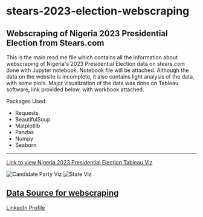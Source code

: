 # stears-2023-election-webscraping
## Webscraping of Nigeria 2023 Presidential Election from Stears.com

This is the main read me file which contains all the information about webscraping of Nigeria's 2023 Presidential Election data on stears.com done with Jupyter notebook. Notebook file will be attached. Although the data on the website is incomplete, it also contains light analysis of the data, with some plots. Major visualization of the data was done on Tableau software, link provided below, with workbook attached.

Packages Used:
- Requests
- BeautifulSoup
- Matplotlib
- Pandas
- Numpy
- Seaborn

---
[Link to view Nigeria 2023 Presidential Election Tableau Viz](https://public.tableau.com/views/ElectionAnalysisNigeria2023/NigeriaElectionDashboard1?:language=en-GB&:display_count=n&:origin=viz_share_link)

![Candidate Party Viz](https://user-images.githubusercontent.com/47758859/226441318-c80d24d9-063e-4374-a231-acc1ad8f3a46.png)
![State Viz](https://user-images.githubusercontent.com/47758859/226441327-32772fe7-5d9e-4f5e-9666-cb691f43067c.png)

[Data Source for webscraping](https://www.stears.co/elections/2023/president/)
---
[LinkedIn Profile](https://www.linkedin.com/in/chris-dataanalyst/)

